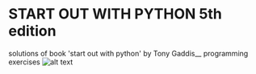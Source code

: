 # START OUT WITH PYTHON 5th edition

solutions of book 'start out with python' by Tony Gaddis__
programming exercises
![alt text](https://github.com/book_cover.jpg?raw=true)
